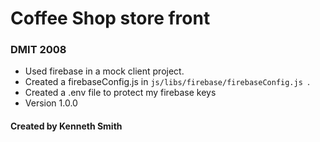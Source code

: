 # Coffee Shop store front

### DMIT 2008
- Used firebase in a mock client project. 
- Created a firebaseConfig.js in ```js/libs/firebase/firebaseConfig.js ```.
- Created a .env file to protect my firebase keys
- Version 1.0.0

#### Created by Kenneth Smith 